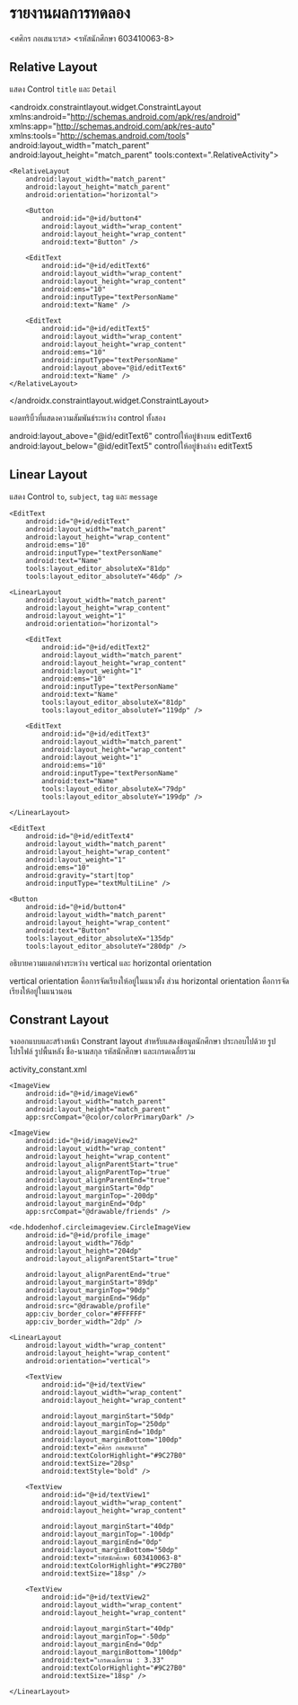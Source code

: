# รายงานผลการทดลอง

<ศศิกร กอเสนาะรส> <รหัสนักศึกษา 603410063-8>

## Relative Layout

แสดง Control `title` และ `Detail`

<?xml version="1.0" encoding="utf-8"?>

<androidx.constraintlayout.widget.ConstraintLayout xmlns:android="http://schemas.android.com/apk/res/android"
    xmlns:app="http://schemas.android.com/apk/res-auto"
    xmlns:tools="http://schemas.android.com/tools"
    android:layout_width="match_parent"
    android:layout_height="match_parent"
    tools:context=".RelativeActivity">

    <RelativeLayout
        android:layout_width="match_parent"
        android:layout_height="match_parent"
        android:orientation="horizontal">

        <Button
            android:id="@+id/button4"
            android:layout_width="wrap_content"
            android:layout_height="wrap_content"
            android:text="Button" />

        <EditText
            android:id="@+id/editText6"
            android:layout_width="wrap_content"
            android:layout_height="wrap_content"
            android:ems="10"
            android:inputType="textPersonName"
            android:text="Name" />

        <EditText
            android:id="@+id/editText5"
            android:layout_width="wrap_content"
            android:layout_height="wrap_content"
            android:ems="10"
            android:inputType="textPersonName"
            android:layout_above="@id/editText6"
            android:text="Name" />
    </RelativeLayout>

</androidx.constraintlayout.widget.ConstraintLayout>

แอดทริบิ้วที่แสดงความสัมพันธ์ระหว่าง control ทั้งสอง

android:layout_above="@id/editText6" controlให้อยู่ข้างบน editText6
android:layout_below="@id/editText5" controlให้อยู่ข้างล่าง editText5
## Linear Layout

แสดง Control `to`, `subject`, `tag` และ `message`

<?xml version="1.0" encoding="utf-8"?>
<LinearLayout xmlns:android="http://schemas.android.com/apk/res/android"
    xmlns:app="http://schemas.android.com/apk/res-auto"
    xmlns:tools="http://schemas.android.com/tools"
    android:layout_width="match_parent"
    android:layout_height="match_parent"
    android:orientation="vertical"
    tools:context=".LinearActivity">

    <EditText
        android:id="@+id/editText"
        android:layout_width="match_parent"
        android:layout_height="wrap_content"
        android:ems="10"
        android:inputType="textPersonName"
        android:text="Name"
        tools:layout_editor_absoluteX="81dp"
        tools:layout_editor_absoluteY="46dp" />

    <LinearLayout
        android:layout_width="match_parent"
        android:layout_height="wrap_content"
        android:layout_weight="1"
        android:orientation="horizontal">

        <EditText
            android:id="@+id/editText2"
            android:layout_width="match_parent"
            android:layout_height="wrap_content"
            android:layout_weight="1"
            android:ems="10"
            android:inputType="textPersonName"
            android:text="Name"
            tools:layout_editor_absoluteX="81dp"
            tools:layout_editor_absoluteY="119dp" />

        <EditText
            android:id="@+id/editText3"
            android:layout_width="match_parent"
            android:layout_height="wrap_content"
            android:layout_weight="1"
            android:ems="10"
            android:inputType="textPersonName"
            android:text="Name"
            tools:layout_editor_absoluteX="79dp"
            tools:layout_editor_absoluteY="199dp" />

    </LinearLayout>

    <EditText
        android:id="@+id/editText4"
        android:layout_width="match_parent"
        android:layout_height="wrap_content"
        android:layout_weight="1"
        android:ems="10"
        android:gravity="start|top"
        android:inputType="textMultiLine" />

    <Button
        android:id="@+id/button4"
        android:layout_width="match_parent"
        android:layout_height="wrap_content"
        android:text="Button"
        tools:layout_editor_absoluteX="135dp"
        tools:layout_editor_absoluteY="280dp" />
</LinearLayout>

อธิบายความแตกต่างระหว่าง vertical และ horizontal orientation

vertical orientation คือการจัดเรียงให้อยู่ในแนวตั้ง ส่วน horizontal orientation คือการจัดเรียงให้อยู่ในแนวนอน

## Constrant Layout

จงออกแบบและสร้างหน้า Constrant layout สำหรับแสดงข้อมูลนักศึกษา ประกอบไปด้วย รูปโปรไฟล์ รูปพื้นหลัง ชื่อ-นามสกุล รหัสนักศึกษา และเกรดเฉลี่ยรวม

activity_constant.xml
<?xml version="1.0" encoding="utf-8"?>
<RelativeLayout xmlns:android="http://schemas.android.com/apk/res/android"
    xmlns:app="http://schemas.android.com/apk/res-auto"
    xmlns:tools="http://schemas.android.com/tools"
    android:layout_width="match_parent"
    android:layout_height="match_parent"
    tools:context=".ConstantActivity">


    <ImageView
        android:id="@+id/imageView6"
        android:layout_width="match_parent"
        android:layout_height="match_parent"
        app:srcCompat="@color/colorPrimaryDark" />

    <ImageView
        android:id="@+id/imageView2"
        android:layout_width="wrap_content"
        android:layout_height="wrap_content"
        android:layout_alignParentStart="true"
        android:layout_alignParentTop="true"
        android:layout_alignParentEnd="true"
        android:layout_marginStart="0dp"
        android:layout_marginTop="-200dp"
        android:layout_marginEnd="0dp"
        app:srcCompat="@drawable/friends" />

    <de.hdodenhof.circleimageview.CircleImageView
        android:id="@+id/profile_image"
        android:layout_width="76dp"
        android:layout_height="204dp"
        android:layout_alignParentStart="true"

        android:layout_alignParentEnd="true"
        android:layout_marginStart="89dp"
        android:layout_marginTop="90dp"
        android:layout_marginEnd="96dp"
        android:src="@drawable/profile"
        app:civ_border_color="#FFFFFF"
        app:civ_border_width="2dp" />

    <LinearLayout
        android:layout_width="wrap_content"
        android:layout_height="wrap_content"
        android:orientation="vertical">

        <TextView
            android:id="@+id/textView"
            android:layout_width="wrap_content"
            android:layout_height="wrap_content"

            android:layout_marginStart="50dp"
            android:layout_marginTop="250dp"
            android:layout_marginEnd="10dp"
            android:layout_marginBottom="100dp"
            android:text="ศศิกร กอเสนาะรส"
            android:textColorHighlight="#9C27B0"
            android:textSize="20sp"
            android:textStyle="bold" />

        <TextView
            android:id="@+id/textView1"
            android:layout_width="wrap_content"
            android:layout_height="wrap_content"

            android:layout_marginStart="40dp"
            android:layout_marginTop="-100dp"
            android:layout_marginEnd="0dp"
            android:layout_marginBottom="50dp"
            android:text="รหัสนักศึกษา 603410063-8"
            android:textColorHighlight="#9C27B0"
            android:textSize="18sp" />

        <TextView
            android:id="@+id/textView2"
            android:layout_width="wrap_content"
            android:layout_height="wrap_content"

            android:layout_marginStart="40dp"
            android:layout_marginTop="-50dp"
            android:layout_marginEnd="0dp"
            android:layout_marginBottom="100dp"
            android:text="เกรดเฉลี่ยรวม : 3.33"
            android:textColorHighlight="#9C27B0"
            android:textSize="18sp" />

    </LinearLayout>

</RelativeLayout>
